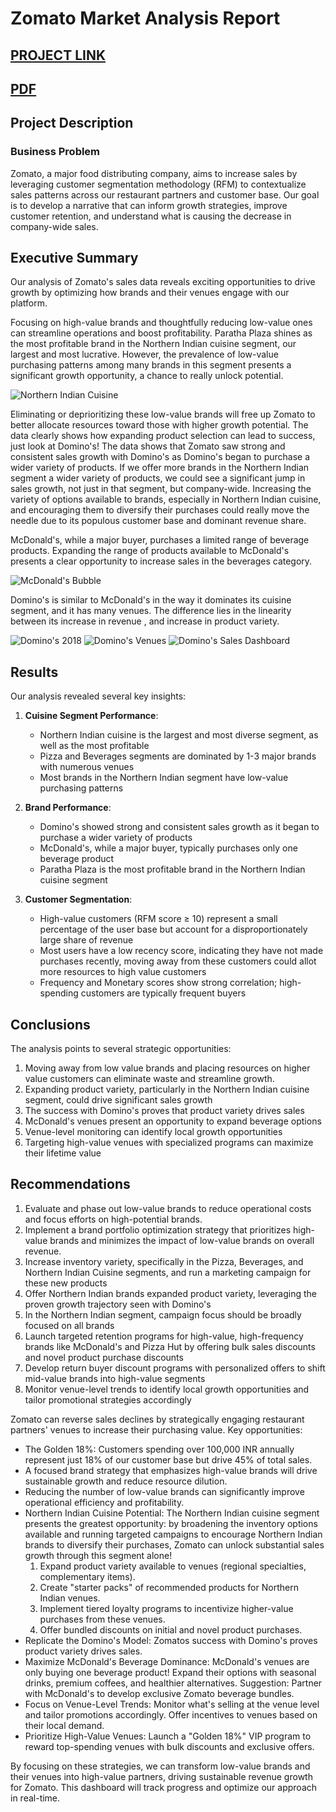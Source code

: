 # Zomato Market Analysis Report

[PROJECT LINK](https://public.tableau.com/shared/YQW4ND5K7?:display_count=n&:origin=viz_share_link)
---
[PDF](https://github.com/cullenmccutcheon/Data-Projects-TripleTen/tree/main/Tableau%20Zomato%20Customer%20Segmentation%20and%20Sales%20Analysis#:~:text=20%20minutes%20ago-,Zomato%20Customer%20Segmentation%20and%20Sales%20Analysis.pdf,-Add%20files%20via)
---


## Project Description

### Business Problem

Zomato, a major food distributing company, aims to increase sales by leveraging customer segmentation methodology (RFM) to contextualize sales patterns across our restaurant partners and customer base. Our goal is to develop a narrative that can inform growth strategies, improve customer retention, and understand what is causing the decrease in company-wide sales.

## Executive Summary

Our analysis of Zomato's sales data reveals exciting opportunities to drive growth by optimizing how brands and their venues engage with our platform.

Focusing on high-value brands and thoughtfully reducing low-value ones can streamline operations and boost profitability.
Paratha Plaza shines as the most profitable brand in the Northern Indian cuisine segment, our largest and most lucrative. However, the prevalence of low-value purchasing patterns among many brands in this segment presents a significant growth opportunity, a chance to really unlock potential.

![Northern Indian Cuisine](NorthernIndian.png)

Eliminating or deprioritizing these low-value brands will free up Zomato to better allocate resources toward those with higher growth potential. The data clearly shows how expanding product selection can lead to success, just look at Domino's!
The data shows that Zomato saw strong and consistent sales growth with Domino's as Domino's began to purchase a wider variety of products. If we offer more brands in the Northern Indian segment a wider variety of products, we could see a significant jump in sales growth, not just in that segment, but company-wide. Increasing the variety of options available to brands, especially in Northern Indian cuisine, and encouraging them to diversify their purchases could really move the needle due to its populous customer base and dominant revenue share.

McDonald's, while a major buyer, purchases a limited range of beverage products. Expanding the range of products available to McDonald's presents a clear opportunity to increase sales in the beverages category.

![McDonald's Bubble](McDonaldsBubble.png)

Domino's is similar to McDonald's in the way it dominates its cuisine segment, and it has many venues. The difference lies in the linearity between its increase in revenue , and increase in product variety.

![Domino's 2018](Dominos1.png)
![Domino's Venues](Dominos2.png)
![Domino's Sales Dashboard](Dominos3.png)


## Results

Our analysis revealed several key insights:

1. **Cuisine Segment Performance**:
   - Northern Indian cuisine is the largest and most diverse segment, as well as the most profitable
   - Pizza and Beverages segments are dominated by 1-3 major brands with numerous venues
   - Most brands in the Northern Indian segment have low-value purchasing patterns

2. **Brand Performance**:
   - Domino's showed strong and consistent sales growth as it began to purchase a wider variety of products
   - McDonald's, while a major buyer, typically purchases only one beverage product
   - Paratha Plaza is the most profitable brand in the Northern Indian cuisine segment

3. **Customer Segmentation**:
   - High-value customers (RFM score ≥ 10) represent a small percentage of the user base but account for a disproportionately large share of revenue
   - Most users have a low recency score, indicating they have not made purchases recently, moving away from these customers could allot more resources to high value customers
   - Frequency and Monetary scores show strong correlation; high-spending customers are typically frequent buyers

## Conclusions

The analysis points to several strategic opportunities:

1. Moving away from low value brands and placing resources on higher value customers can eliminate waste and streamline growth.
2. Expanding product variety, particularly in the Northern Indian cuisine segment, could drive significant sales growth
3. The success with Domino's proves that product variety drives sales
4. McDonald's venues present an opportunity to expand beverage options
5. Venue-level monitoring can identify local growth opportunities
6. Targeting high-value venues with specialized programs can maximize their lifetime value


## Recommendations

1. Evaluate and phase out low-value brands to reduce operational costs and focus efforts on high-potential brands.
2. Implement a brand portfolio optimization strategy that prioritizes high-value brands and minimizes the impact of low-value brands on overall revenue.
3. Increase inventory variety, specifically in the Pizza, Beverages, and Northern Indian Cuisine segments, and run a marketing campaign for these new products
4. Offer Northern Indian brands expanded product variety, leveraging the proven growth trajectory seen with Domino's
5. In the Northern Indian segment, campaign focus should be broadly focused on all brands
6. Launch targeted retention programs for high-value, high-frequency brands like McDonald's and Pizza Hut by offering bulk sales discounts and novel product purchase discounts
7. Develop return buyer discount programs with personalized offers to shift mid-value brands into high-value segments
8. Monitor venue-level trends to identify local growth opportunities and tailor promotional strategies accordingly

Zomato can reverse sales declines by strategically engaging restaurant partners' venues to increase their purchasing value. Key opportunities:
- The Golden 18%: Customers spending over 100,000 INR annually represent just 18% of our customer base but drive 45% of total sales.
- A focused brand strategy that emphasizes high-value brands will drive sustainable growth and reduce resource dilution.
- Reducing the number of low-value brands can significantly improve operational efficiency and profitability.
- Northern Indian Cuisine Potential: The Northern Indian cuisine segment presents the greatest opportunity: by broadening the inventory options available and running targeted campaigns to encourage Northern Indian brands to diversify their purchases, Zomato can unlock substantial sales growth through this segment alone!
  1. Expand product variety available to venues (regional specialties, complementary items).
  2. Create "starter packs" of recommended products for Northern Indian venues.
  3. Implement tiered loyalty programs to incentivize higher-value purchases from these venues.
  4. Offer bundled discounts on initial and novel product purchases.
- Replicate the Domino's Model: Zomatos success with Domino's proves product variety drives sales.
- Maximize McDonald's Beverage Dominance: McDonald's venues are only buying one beverage product! Expand their options with seasonal drinks, premium coffees, and healthier alternatives. Suggestion: Partner with McDonald's to develop exclusive Zomato beverage bundles.
- Focus on Venue-Level Trends: Monitor what's selling at the venue level and tailor promotions accordingly. Offer incentives to venues based on their local demand.
- Prioritize High-Value Venues: Launch a "Golden 18%" VIP program to reward top-spending venues with bulk discounts and exclusive offers.

By focusing on these strategies, we can transform low-value brands and their venues into high-value partners, driving sustainable revenue growth for Zomato. This dashboard will track progress and optimize our approach in real-time.
